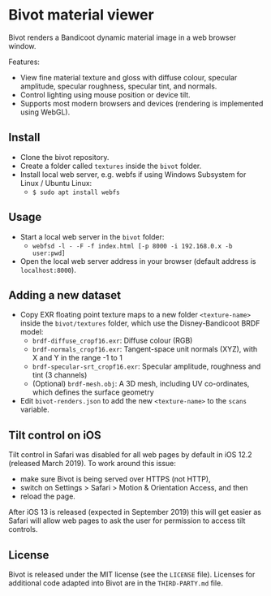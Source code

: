 # Bivot material viewer

Bivot renders a Bandicoot dynamic material image in a web browser window.

Features:
* View fine material texture and gloss with diffuse colour, specular amplitude, specular roughness, specular tint, and normals.
* Control lighting using mouse position or device tilt.
* Supports most modern browsers and devices (rendering is implemented using WebGL).

## Install

* Clone the bivot repository.
* Create a folder called `textures` inside the `bivot` folder.
* Install local web server, e.g. webfs if using Windows Subsystem for Linux / Ubuntu Linux:
  * `$ sudo apt install webfs`

## Usage

* Start a local web server in the `bivot` folder:
  * `webfsd -l - -F -f index.html [-p 8000 -i 192.168.0.x -b user:pwd]`
* Open the local web server address in your browser (default address is `localhost:8000`).

## Adding a new dataset

* Copy EXR floating point texture maps to a new folder `<texture-name>` inside the `bivot/textures`
  folder, which use the Disney-Bandicoot BRDF model:
  * `brdf-diffuse_cropf16.exr`: Diffuse colour (RGB)
  * `brdf-normals_cropf16.exr`: Tangent-space unit normals (XYZ), with X and Y in the range -1 to 1
  * `brdf-specular-srt_cropf16.exr`: Specular amplitude, roughness and tint (3 channels)
  * (Optional) `brdf-mesh.obj`: A 3D mesh, including UV co-ordinates, which defines the surface geometry
* Edit `bivot-renders.json` to add the new `<texture-name>` to the `scans` variable.

## Tilt control on iOS

Tilt control in Safari was disabled for all web pages by default in iOS 12.2 (released March 2019). To work
around this issue:
* make sure Bivot is being served over HTTPS (not HTTP),
* switch on Settings > Safari > Motion & Orientation Access, and then
* reload the page.

After iOS 13 is released (expected in September 2019) this will get easier as Safari will allow web pages to
ask the user for permission to access tilt controls.

## License

Bivot is released under the MIT license (see the `LICENSE` file). Licenses for additional code adapted into
Bivot are in the `THIRD-PARTY.md` file.
